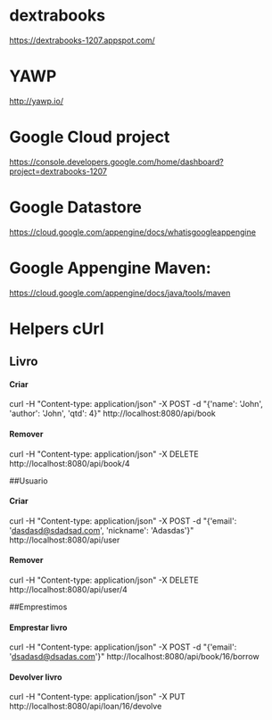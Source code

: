 # dextrabooks
https://dextrabooks-1207.appspot.com/

# YAWP
http://yawp.io/

# Google Cloud project
https://console.developers.google.com/home/dashboard?project=dextrabooks-1207

# Google Datastore
https://cloud.google.com/appengine/docs/whatisgoogleappengine

# Google Appengine Maven:
https://cloud.google.com/appengine/docs/java/tools/maven



# Helpers cUrl
## Livro
#### Criar
curl -H "Content-type: application/json" -X POST -d "{'name': 'John', 'author': 'John', 'qtd': 4}" http://localhost:8080/api/book
#### Remover
curl -H "Content-type: application/json" -X DELETE http://localhost:8080/api/book/4

##Usuario
#### Criar
curl -H "Content-type: application/json" -X POST -d "{'email': 'dasdasd@sdadsad.com', 'nickname': 'Adasdas'}" http://localhost:8080/api/user
#### Remover
curl -H "Content-type: application/json" -X DELETE http://localhost:8080/api/user/4

##Emprestimos
#### Emprestar livro
curl -H "Content-type: application/json" -X POST -d "{'email': 'dsadasd@dsadas.com'}" http://localhost:8080/api/book/16/borrow
#### Devolver livro
curl -H "Content-type: application/json" -X PUT http://localhost:8080/api/loan/16/devolve
